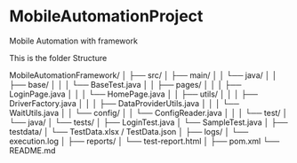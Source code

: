 # MobileAutomationProject
 Mobile Automation with framework

This is the folder Structure 

MobileAutomationFramework/
│
├── src/
│   ├── main/
│   │   └── java/
│   │       ├── base/
│   │       │   └── BaseTest.java
│   │       ├── pages/
│   │       │   ├── LoginPage.java
│   │       │   └── HomePage.java
│   │       ├── utils/
│   │       │   ├── DriverFactory.java
│   │       │   ├── DataProviderUtils.java
│   │       │   └── WaitUtils.java
│   │       └── config/
│   │           └── ConfigReader.java
│   │
│   └── test/
│       └── java/
│           └── tests/
│               ├── LoginTest.java
│               └── SampleTest.java
│
├── testdata/
│   └── TestData.xlsx / TestData.json
│
├── logs/
│   └── execution.log
│
├── reports/
│   └── test-report.html
│
├── pom.xml
└── README.md

